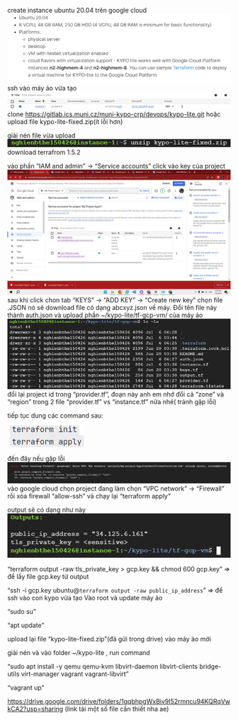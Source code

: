 create instance ubuntu 20.04 trên google cloud
<img src="image/image6.png">
ssh vào máy ảo vừa tạo 
<img src="image/image1.png">
clone https://gitlab.ics.muni.cz/muni-kypo-crp/devops/kypo-lite.git hoặc upload file kypo-lite-fixed.zip(ít lỗi hơn)

giải nén file vừa upload 
<img src="image/image5.png">
download terrafrom 1.5.2

vào phần “IAM and admin” -> “Service accounts” click vào key của project
<img src="image/image7.png">
sau khi click chon tab “KEYS” -> “ADD KEY” -> “Create new key” chọn file .JSON nó sẽ download file có dạng abcxyz.json về máy. Đổi tên file này thành auth.json và upload phần ~/kypo-lite/tf-gcp-vm/ của máy ảo
<img src="image/image4.png">
đổi lại project id trong “provider.tf”, đoạn này anh em nhớ đổi cả “zone” và “region” trong 2 file “provider.tf” vs “instance.tf” nữa nhé( tránh gặp lỗi)

tiếp tục dung các command sau:

<img src="image/image2.png">

đến đây nếu gặp lỗi 
<img src="image/image3.png">
vào google cloud chọn project đang làm chọn “VPC network” -> “Firewall” rồi xóa firewall “allow-ssh” và chạy lại “terraform apply”

output sẽ có dạng như này
<img src="image/image8.png">

“terraform output -raw tls_private_key > gcp.key && chmod 600 gcp.key”
=> để lấy file gcp.key từ output

“ssh -i gcp.key ubuntu@`terraform output -raw public_ip_address`”
=> để ssh vào con kypo vừa tạo 
Vào root và update máy ảo

“sudo su”

“apt update”

upload lại file “kypo-lite-fixed.zip”(đã gửi trong drive) vào máy ảo mới

giải nén và vào folder ~/kypo-lite , run command

“sudo apt install -y qemu qemu-kvm libvirt-daemon libvirt-clients bridge-utils virt-manager vagrant vagrant-libvirt”

“vagrant up”



https://drive.google.com/drive/folders/1qqbhpgWxBiv9I52rmncu94KQRqVwkCA2?usp=sharing (link tải một số file cần thiết nha ae)
